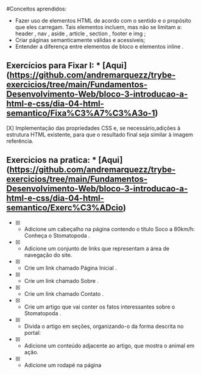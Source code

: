 #Conceitos aprendidos:

* Fazer uso de elementos HTML de acordo com o sentido e o propósito que eles carregam. Tais elementos incluem, mas não se limitam a: header , nav , aside ,
article , section , footer e img ;
* Criar páginas semanticamente válidas e acessíveis;
* Entender a diferença entre elementos de bloco e elementos inline .

## Exercícios para Fixar I: * [Aqui] (https://github.com/andremarquezz/trybe-exercicios/tree/main/Fundamentos-Desenvolvimento-Web/bloco-3-introducao-a-html-e-css/dia-04-html-semantico/Fixa%C3%A7%C3%A3o-1)
[X] Implementação das propriedades CSS e, se necessário,adições à estrutura HTML existente, para que o resultado final seja similar à imagem referência.

## Exercicios na pratica: * [Aqui] (https://github.com/andremarquezz/trybe-exercicios/tree/main/Fundamentos-Desenvolvimento-Web/bloco-3-introducao-a-html-e-css/dia-04-html-semantico/Exerc%C3%ADcio)
- [X] - Adicione um cabeçalho na página contendo o título Soco a 80km/h: Conheça o Stomatopoda .
- [X] - Adicione um conjunto de links que representam a área de navegação do site.
- [X] - Crie um link chamado Página Inicial .
- [X] - Crie um link chamado Sobre .
- [X] - Crie um link chamado Contato .
- [X] - Crie um artigo que vai conter os fatos interessantes sobre o Stomatopoda .
- [X] - Divida o artigo em seções, organizando-o da forma descrita no portal:
- [X] - Adicione um conteúdo adjacente ao artigo, que mostra o animal em ação.
- [X] - Adicione um rodapé na página
